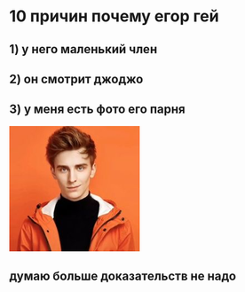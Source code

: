 <!DOCTYPE html>
<html lang="en">
<head>
    <meta charset="UTF-8">
    <meta name="viewport" content="width=device-width, initial-scale=1.0">
    <title>егор гей</title>
    <link rel="stylesheet" href="static/styils/ggg.css">
</head>
<body>
    <H1 class="sss">10 причин почему егор гей</H1>
    <H2>1) у него маленький член</H2>
    <H2>2) он смотрит джоджо</H2>
    <H2>3) у меня есть фото его парня</H2>
    <img src="static/картинки/c5365ba9a32a5410db4761cb7b01c902.jpg" alt="парень егора">
    <h2>думаю больше доказательств не надо</h2>
</body>
</html>
